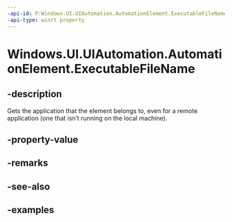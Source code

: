 ```yaml
---
-api-id: P:Windows.UI.UIAutomation.AutomationElement.ExecutableFileName
-api-type: winrt property
---
```


# Windows.UI.UIAutomation.AutomationElement.ExecutableFileName

<!--
public string ExecutableFileName { get; }
-->

## -description

Gets the application that the element belongs to, even for a remote application (one that isn’t running on the local machine).

## -property-value

## -remarks

## -see-also

## -examples
